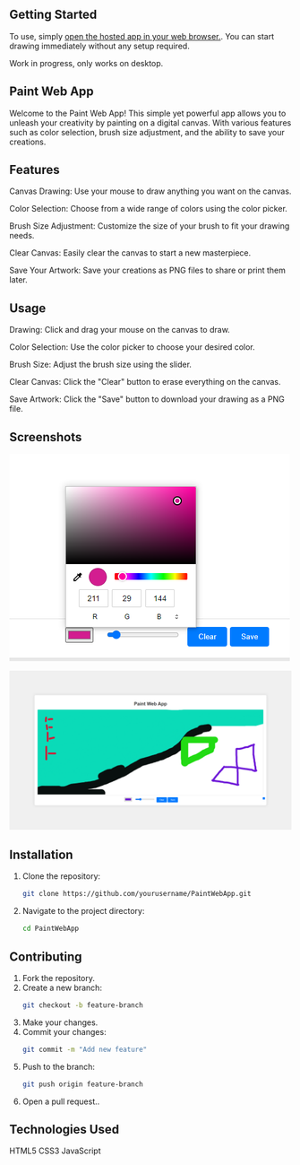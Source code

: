 ## Getting Started
To use, simply [open the hosted app in your web browser.](https://funny-rabanadas-0f5f32.netlify.app/). You can start drawing immediately without any setup required.

Work in progress, only works on desktop. 

## Paint Web App
Welcome to the Paint Web App! This simple yet powerful app allows you to unleash your creativity by painting on a digital canvas. With various features such as color selection, brush size adjustment, and the ability to save your creations.

## Features
Canvas Drawing: Use your mouse to draw anything you want on the canvas.

Color Selection: Choose from a wide range of colors using the color picker.

Brush Size Adjustment: Customize the size of your brush to fit your drawing needs.

Clear Canvas: Easily clear the canvas to start a new masterpiece.

Save Your Artwork: Save your creations as PNG files to share or print them later.


## Usage
Drawing: Click and drag your mouse on the canvas to draw.

Color Selection: Use the color picker to choose your desired color.

Brush Size: Adjust the brush size using the slider.

Clear Canvas: Click the "Clear" button to erase everything on the canvas.

Save Artwork: Click the "Save" button to download your drawing as a PNG file.

## Screenshots

![ChangeColor](RGB.png)

![Screenshot](Screenshot.png)


## Installation

1. Clone the repository:
    ```bash
    git clone https://github.com/yourusername/PaintWebApp.git
    ```
2. Navigate to the project directory:
    ```bash
    cd PaintWebApp
    ```
## Contributing

1. Fork the repository.
2. Create a new branch:
    ```bash
    git checkout -b feature-branch
    ```
3. Make your changes.
4. Commit your changes:
    ```bash
    git commit -m "Add new feature"
    ```
5. Push to the branch:
    ```bash
    git push origin feature-branch
    ```
6. Open a pull request..


## Technologies Used
HTML5
CSS3
JavaScript
